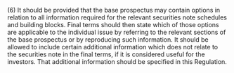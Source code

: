 (6) It should be provided that the base prospectus may contain options in relation to all information required for the relevant securities note schedules and building blocks. Final terms should then state which of those options are applicable to the individual issue by referring to the relevant sections of the base prospectus or by reproducing such information. It should be allowed to include certain additional information which does not relate to the securities note in the final terms, if it is considered useful for the investors. That additional information should be specified in this Regulation.